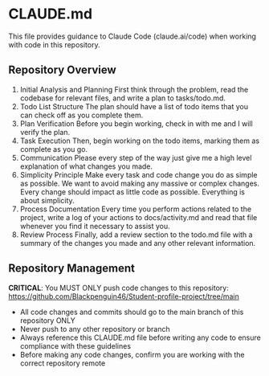 # CLAUDE.md

This file provides guidance to Claude Code (claude.ai/code) when working with code in this repository.

## Repository Overview

1. Initial Analysis and Planning
First think through the problem, read the codebase for relevant files, and write a plan to tasks/todo.md.
2. Todo List Structure
The plan should have a list of todo items that you can check off as you complete them.
3. Plan Verification
Before you begin working, check in with me and I will verify the plan.
4. Task Execution
Then, begin working on the todo items, marking them as complete as you go.
5. Communication
Please every step of the way just give me a high level explanation of what changes you made.
6. Simplicity Principle
Make every task and code change you do as simple as possible. We want to avoid making any massive or complex changes. Every change should impact as little code as possible. Everything is about simplicity.
7. Process Documentation
Every time you perform actions related to the project, write a log of your actions to docs/activity.md and read that file whenever you find it necessary to assist you. 
8. Review Process
Finally, add a review section to the todo.md file with a summary of the changes you made and any other relevant information.

## Repository Management

**CRITICAL**: You MUST ONLY push code changes to this repository: https://github.com/Blackpenguin46/Student-profile-project/tree/main

- All code changes and commits should go to the main branch of this repository ONLY
- Never push to any other repository or branch
- Always reference this CLAUDE.md file before writing any code to ensure compliance with these guidelines
- Before making any code changes, confirm you are working with the correct repository remote